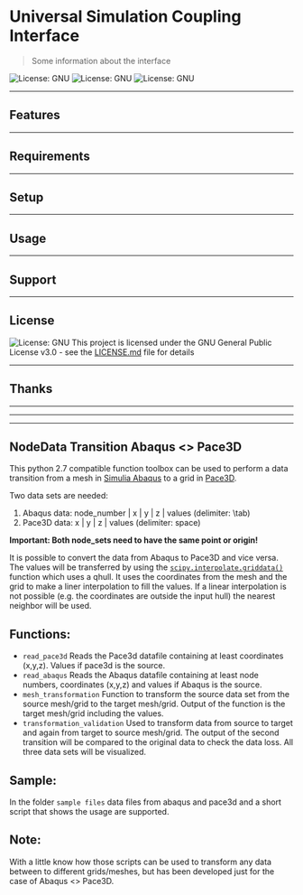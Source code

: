# Universal Simulation Coupling Interface

> Some information about the interface

![License: GNU](https://img.shields.io/github/license/froido/simulation_coupling_interface?style=flat-square)
![License: GNU](https://img.shields.io/github/release-date/froido/simulation_coupling_interface?style=flat-square)
![License: GNU](https://img.shields.io/github/v/release/froido/simulation_coupling_interface?style=flat-square)

---

## Features

---

## Requirements

---

## Setup

---

## Usage

---

## Support

---

## License

![License: GNU](https://img.shields.io/github/license/froido/simulation_coupling_interface?style=flat-square)
This project is licensed under the GNU General Public License v3.0 - see the [LICENSE.md](LICENSE.md) file for details

---

## Thanks
---
---
---

## NodeData Transition Abaqus <> Pace3D
This python 2.7 compatible function toolbox can be used to perform a data transition from a mesh in [Simulia Abaqus](https://www.3ds.com/de/produkte-und-services/simulia/produkte/abaqus/) to a grid in [Pace3D](https://www.hs-karlsruhe.de/idm/pace3d-software/).

Two data sets are needed:
1. Abaqus data: node_number | x | y | z | values (delimiter: \tab)
1. Pace3D data: x | y | z | values (delimiter: space)

**Important: Both node_sets need to have the same point or origin!**

It is possible to convert the data from Abaqus to Pace3D and vice versa. The values will be transferred by using the [`scipy.interpolate.griddata()`](https://docs.scipy.org/doc/scipy/reference/generated/scipy.interpolate.griddata.html) function which uses a qhull. It uses the coordinates from the mesh and the grid to make a liner interpolation to fill the values. If a linear interpolation is not possible (e.g. the coordinates are outside the input hull) the nearest neighbor will be used.

Functions:
-----
* `read_pace3d` Reads the Pace3d datafile containing at least coordinates (x,y,z). Values if pace3d is the source.
* `read_abaqus` Reads the Abaqus datafile containing at least node numbers, coordinates (x,y,z) and values if Abaqus is the source.
* `mesh_transformation` Function to transform the source data set from the source mesh/grid to the target mesh/grid. Output of the function is the target mesh/grid including the values. 
* `transformation_validation` Used to transform data from source to target and again from target to source mesh/grid. The output of the second transition will be compared to the original data to check the data loss. All three data sets will be visualized.

Sample:
-----
In the folder `sample files` data files from abaqus and pace3d and a short script that shows the usage are supported.

Note:
-----
With a little know how those scripts can be used to transform any data between to different grids/meshes, but has been developed just for the case of Abaqus <> Pace3D.
